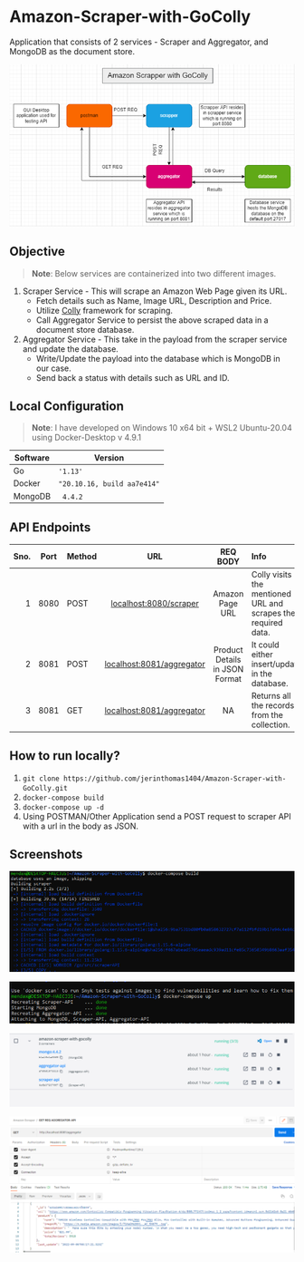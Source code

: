 # Amazon-Scraper-with-GoColly

Application that consists of 2 services - Scraper and Aggregator, and MongoDB as the document store. 

![Overview](./assests/images/drawio.png)
## Objective
>**Note**: Below services are containerized into two different images.

1. Scraper Service - This will scrape an Amazon Web Page given its URL.
	-  Fetch details such as Name, Image URL, Description and Price.
	- Utilize [Colly](http://go-colly.org) framework for scraping.
	- Call Aggregator Service to persist the above scraped data in a document store database.
2. Aggregator Service - This take in the payload from the scraper service and update the database.
	- Write/Update the payload into the database which is MongoDB in our case.
	- Send back a status with details such as URL and ID.


## Local Configuration
> **Note**: I have developed on Windows 10 x64 bit + WSL2 Ubuntu-20.04 using Docker-Desktop v 4.9.1

|        Software        |Version                      
|----------------|-------------------------------|
|Go |`'1.13'`            |
|Docker|`"20.10.16, build aa7e414"`                      |
|MongoDB|` 4.4.2`|


##  API Endpoints

**Sno.** | **Port** | **Method** | **URL** | **REQ BODY** | **Info** | 
-------: | :------: | :--------- | :-----: | :-----------: | :---------- |
1 | 8080 | POST | [localhost:8080/scraper](http://localhost:8080/scraper) | Amazon Page URL | Colly visits the mentioned URL and scrapes the required data. |
2 | 8081 | POST | [localhost:8081/aggregator](http://localhost:8081/aggregator) | Product Details in JSON Format | It could either insert/update in the database. |
3 | 8081 | GET | [localhost:8081/aggregator](http://localhost:8081/aggregator) | NA | Returns all the records from the collection.|


## How to run locally?
1. ``` git clone https://github.com/jerinthomas1404/Amazon-Scraper-with-GoColly.git ```
2. ``` docker-compose build ```
3. ``` docker-compose up -d ```
4. Using POSTMAN/Other Application send a POST request to scraper API with a url in the body as JSON.

## Screenshots
![Overview](./assests/images/docker-compose-build.png)

![Overview](./assests/images/docker-compose-up.png)

![Overview](./assests/images/docker-desktop-wsl-integration.png)

![Overview](./assests/images/GETREQ_AGGREGATOR.png)
